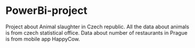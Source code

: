 # PowerBi-project
Project about Animal slaughter in Czech republic. All the data about animals is from czech statistical office. 
Data about number of restaurants in Prague is from mobile app HappyCow.